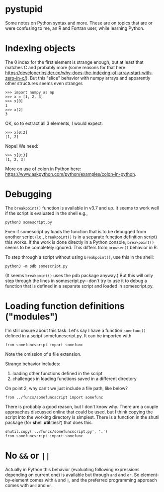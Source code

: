 # pystupid
Some notes on Python syntax and more.
These are on topics that are or were confusing to me, an R and Fortran user, while learning Python.

# Indexing objects
The 0 index for the first element is strange enough, but at least that matches C and probably more (some reasons for that here: <https://developerinsider.co/why-does-the-indexing-of-array-start-with-zero-in-c/>).
But this "slice" behavior with numpy arrays and apparently other structures seems even stranger.

```
>>> import numpy as np
>>> x = [1, 2, 3]
>>> x[0]
1
>>> x[2]
3
```

OK, so to extract all 3 elements, I would expect:

```
>>> x[0:2]
[1, 2]
```

Nope!
We need:

```
>>> x[0:3]
[1, 2, 3]
```

More on use of colon in Python here: <https://www.askpython.com/python/examples/colon-in-python>.

# Debugging
The `breakpoint()` function is available in v3.7 and up.
It seems to work well if the script is evaluated in the shell e.g., 

```
python3 somescript.py
```

Even if somescript.py loads the function that is to be debugged from another script (i.e., `breakpoint()` is in a separate function definition script) this works.
If the work is done directly in a Python console, `breakpoint()` seems to be completely ignored.
This differs from `browser()` behavior in R.

To step through a script without using `breakpoint()`, use this in the shell:

```
python3 -m pdb somescript.py 
```

(It seems `breakpoint()` uses the pdb package anyway.)
But this will only step through the lines in somescript.py--don't try to use it to debug a function that is defined in a separate script and loaded in somescript.py.

# Loading function definitions ("modules")
I'm still unsure about this task.
Let's say I have a function `somefunc()` defined in a script somefuncscript.py.
It can be imported with 

```
from somefuncscript import somefunc
```

Note the omission of a file extension.

Strange behavior includes: 

1. loading other functions defined in the script 
2. challenges in loading functions saved in a different directory

On point 2, why can't we just include a file path, like below?

```
from ../funcs/somefuncscript import somefunc
```

There is probably a good reason, but I don't know why.
There are a couple approaches discussed online that could be used, but I think copying the script into the working directory is simplest.
There is a function in the shutil package (for **sh**ell **util**ities?) that does this.

```
shutil.copy('../funcs/somefuncscript.py', '.')
from somefuncscript import somefunc
```

# No `&&` or `||`
Actually in Python this behavior (evaluating following expressions depending on current one) is available but through `and` and `or`.
So element-by-element comes with `&` and `|`, and the preferred programming approach comes with `and` and `or`.



